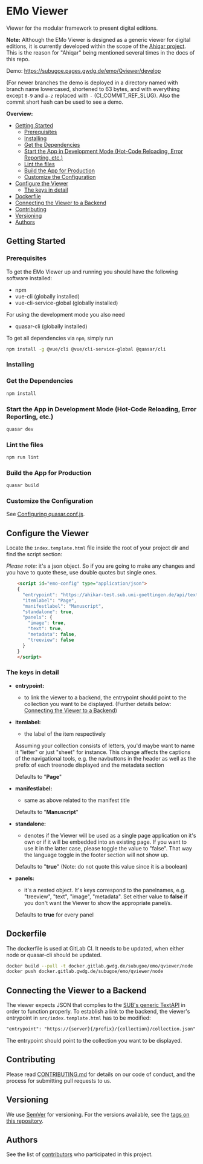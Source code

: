 # EMo Viewer

Viewer for the modular framework to present digital editions.

**Note:**
Although the EMo Viewer is designed as a generic viewer for digital editions, it is currently developed within the scope of the [Ahiqar project](https://gitlab.gwdg.de/subugoe/ahiqar).
This is the reason for "Ahiqar" being mentioned several times in the docs of this repo.

Demo: <https://subugoe.pages.gwdg.de/emo/Qviewer/develop>

(For newer branches the demo is deployed in a directory named with branch name lowercased, shortened to 63 bytes, and with everything except `0-9` and `a-z` replaced with `-` (CI_COMMIT_REF_SLUG).
Also the commit short hash can be used to see a demo.

**Overview:**

<!-- START doctoc generated TOC please keep comment here to allow auto update -->
<!-- DON'T EDIT THIS SECTION, INSTEAD RE-RUN doctoc TO UPDATE -->

- [Getting Started](#getting-started)
  - [Prerequisites](#prerequisites)
  - [Installing](#installing)
  - [Get the Dependencies](#get-the-dependencies)
  - [Start the App in Development Mode (Hot-Code Reloading, Error Reporting, etc.)](#start-the-app-in-development-mode-hot-code-reloading-error-reporting-etc)
  - [Lint the files](#lint-the-files)
  - [Build the App for Production](#build-the-app-for-production)
  - [Customize the Configuration](#customize-the-configuration)
- [Configure the Viewer](#configure-the-viewer)
  - [The keys in detail](#the-keys-in-detail)
- [Dockerfile](#dockerfile)
- [Connecting the Viewer to a Backend](#connecting-the-viewer-to-a-backend)
- [Contributing](#contributing)
- [Versioning](#versioning)
- [Authors](#authors)

<!-- END doctoc generated TOC please keep comment here to allow auto update -->

## Getting Started

### Prerequisites

To get the EMo Viewer up and running you should have the following software installed:

- npm
- vue-cli (globally installed)
- vue-cli-service-global (globally installed)

For using the development mode you also need

- quasar-cli (globally installed)

To get all dependencies via `npm`, simply run

```bash
npm install -g @vue/cli @vue/cli-service-global @quasar/cli
```

### Installing

### Get the Dependencies

```bash
npm install
```

### Start the App in Development Mode (Hot-Code Reloading, Error Reporting, etc.)

```bash
quasar dev
```

### Lint the files

```bash
npm run lint
```

### Build the App for Production

```bash
quasar build
```

### Customize the Configuration

See [Configuring quasar.conf.js](https://quasar.dev/quasar-cli/quasar-conf-js).

## Configure the Viewer

Locate the `index.template.html` file inside the root of your project dir and find the script section:

*Please note:* it's a json object. So if you are going to make any changes and you have to quote these, use double quotes but single ones.

```html
    <script id="emo-config" type="application/json">
    {
      "entrypoint": "https://ahikar-test.sub.uni-goettingen.de/api/textapi/ahikar/3r9ps/collection.json",
      "itemlabel": "Page",
      "manifestlabel": "Manuscript",
      "standalone": true,
      "panels": {
        "image": true,
        "text": true,
        "metadata": false,
        "treeview": false
      }
    }
    </script>
```

### The keys in detail

- **entrypoint:**
  - to link the viewer to a backend, the entrypoint should point to the collection you want to be displayed. (Further details below: [Connecting the Viewer to a Backend](#connecting-the-viewer-to-a-backend))
- **itemlabel:**
  - the label of the item respectively

  Assuming your collection consists of letters, you'd maybe want to name it "letter" or just "sheet" for instance.
This change affects the captions of the navigational tools, e.g. the navbuttons in the header as well as the prefix of each treenode displayed and the metadata section

  Defaults to "**Page**"

- **manifestlabel:**
  - same as above related to the manifest title

  Defaults to "**Manuscript**"

- **standalone:**
  - denotes if the Viewer will be used as a single page application on it's own or if it will be embedded into an existing page. If you want to use it in the latter case, please toggle the value to "false". That way the language toggle in the footer section will not show up.

  Defaults to "**true**" (Note: do not quote this value since it is a boolean)

- **panels:**
  - it's a nested object. It's keys correspond to the panelnames, e.g. "treeview", "text", "image", "metadata".
  Set either value to **false** if you don't want the Viewer to show the appropriate panel/s.

  Defaults to **true** for every panel

## Dockerfile

The dockerfile is used at GitLab CI.
It needs to be updated, when either node or quasar-cli should be updated.

```bash
docker build --pull -t docker.gitlab.gwdg.de/subugoe/emo/qviewer/node .
docker push docker.gitlab.gwdg.de/subugoe/emo/qviewer/node
```

## Connecting the Viewer to a Backend

The viewer expects JSON that complies to the [SUB's generic TextAPI](https://subugoe.pages.gwdg.de/emo/text-api/) in order to function properly.
To establish a link to the backend, the viewer's entrypoint in `src/index.template.html` has to be modified:

```html
"entrypoint": "https://{server}{/prefix}/{collection}/collection.json"
```

The entrypoint should point to the collection you want to be displayed.

## Contributing

Please read [CONTRIBUTING.md](CONTRIBUTING.md) for details on our code of conduct, and the process for submitting pull requests to us.

## Versioning

We use [SemVer](https://semver.org/) for versioning. For the versions available, see the [tags on this repository](https://gitlab.gwdg.de/subugoe/emo/Qviewer/-/tags).

## Authors

See the list of [contributors](https://gitlab.gwdg.de/subugoe/emo/Qviewer/-/graphs/develop) who participated in this project.
